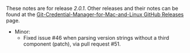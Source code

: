 These notes are for release *2.0.1*.
Other releases and their notes can be found at the [Git-Credential-Manager-for-Mac-and-Linux GitHub Releases](https://github.com/Microsoft/Git-Credential-Manager-for-Mac-and-Linux/releases) page.

* Minor:
    * Fixed issue #46 when parsing version strings without a third component (patch), via pull request #51.


